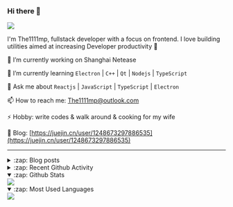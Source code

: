 ### Hi there 👋

![](https://komarev.com/ghpvc/?username=1111mp&color=green)

I'm The1111mp, fullstack developer with a focus on frontend. I love building utilities aimed at increasing Developer productivity 🙌

🔭 I’m currently working on Shanghai Netease

🌱 I’m currently learning `Electron` | `C++` | `Qt` | `Nodejs` | `TypeScript`

💬 Ask me about `Reactjs` | `JavaScript` | `TypeScript` | `Electron`

📫 How to reach me: <a href="mailto:The1111mp@outlook.com">The1111mp@outlook.com</a>

⚡ Hobby: write codes & walk around & cooking for my wife

📖 Blog: [https://juejin.cn/user/1248673297886535](https://juejin.cn/user/1248673297886535)

***

<details>
  <summary>:zap: Blog posts</summary>

  - [使用 nvm-desktop 轻松安装和管理多个 node 版本](https://juejin.cn/post/7267791228872179727)
  - [Electron 中集成 SQLite3 数据库的最佳实践](https://juejin.cn/post/7202807471881306172)
  - [从0开发IM，单聊群聊在线离线消息以及消息的已读未读功能](https://juejin.cn/post/7202583557751865401)
  - [Electron（网页）中实现接近微信消息发送体验的消息输入框及界面](https://juejin.cn/post/7252505446396575781)
  - [Qt中基于QWebEngineView和QWebChannel实现与web的交互](https://juejin.cn/post/7238423148555501629)
</details>

<details>
  <summary>:zap: Recent Github Activity</summary>

  <!--START_SECTION:activity-->
1. 🗣 Commented on [#38](https://github.com/1111mp/nvm-desktop/issues/38#issuecomment-1865813436) in [1111mp/nvm-desktop](https://github.com/1111mp/nvm-desktop)
2. 🗣 Commented on [#37](https://github.com/1111mp/nvm-desktop/issues/37#issuecomment-1865810030) in [1111mp/nvm-desktop](https://github.com/1111mp/nvm-desktop)
3. 🔒 Closed issue [#37](https://github.com/1111mp/nvm-desktop/issues/37) in [1111mp/nvm-desktop](https://github.com/1111mp/nvm-desktop)
4. 🚀 Published release [v2.6.2](https://github.com/1111mp/nvm-desktop/releases/tag/v2.6.2) in [1111mp/nvm-desktop](https://github.com/1111mp/nvm-desktop)
5. 🚀 Published release [v2.6.2](https://github.com/1111mp/nvmd-command/releases/tag/v2.6.2) in [1111mp/nvmd-command](https://github.com/1111mp/nvmd-command)
6. 🗣 Commented on [#38](https://github.com/1111mp/nvm-desktop/issues/38#issuecomment-1865448506) in [1111mp/nvm-desktop](https://github.com/1111mp/nvm-desktop)
7. 🗣 Commented on [#37](https://github.com/1111mp/nvm-desktop/issues/37#issuecomment-1862040534) in [1111mp/nvm-desktop](https://github.com/1111mp/nvm-desktop)
8. 🗣 Commented on [#37](https://github.com/1111mp/nvm-desktop/issues/37#issuecomment-1862001671) in [1111mp/nvm-desktop](https://github.com/1111mp/nvm-desktop)
9. 🗣 Commented on [#37](https://github.com/1111mp/nvm-desktop/issues/37#issuecomment-1861994253) in [1111mp/nvm-desktop](https://github.com/1111mp/nvm-desktop)
10. 🎉 Merged PR [#43](https://github.com/1111mp/electron_client/pull/43) in [1111mp/electron_client](https://github.com/1111mp/electron_client)
  <!--END_SECTION:activity-->
</details>

<details open>
  <summary>:zap: Github Stats</summary>

  <img align="center" src="https://github-readme-stats-sigma-five.vercel.app/api?username=1111mp&show_icons=true&hide_border=true&theme=gruvbox" />
</details>

<details open>
  <summary>:zap: Most Used Languages</summary>

  <img align="center" src="https://github-readme-stats-sigma-five.vercel.app/api/top-langs/?username=1111mp&layout=compact&show_icons=true&hide_border=true&theme=gruvbox" />
</details>


<!--
**1111mp/1111mp** is a ✨ _special_ ✨ repository because its `README.md` (this file) appears on your GitHub profile.

Here are some ideas to get you started:

- 🔭 I’m currently working on ...
- 🌱 I’m currently learning ...
- 👯 I’m looking to collaborate on ...
- 🤔 I’m looking for help with ...
- 💬 Ask me about ...
- 📫 How to reach me: ...
- 😄 Pronouns: ...
- ⚡ Fun fact: ...
-->
